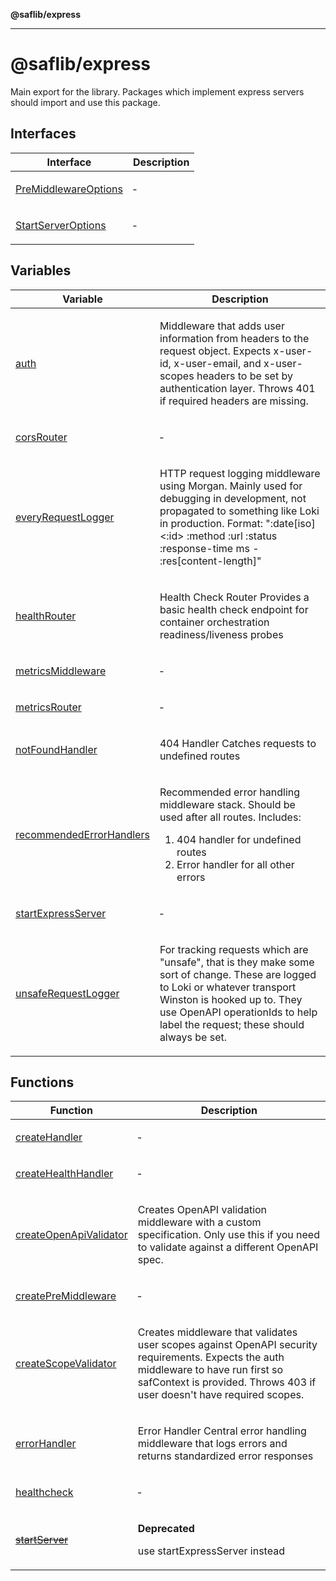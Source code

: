 **@saflib/express**

***

# @saflib/express

Main export for the library. Packages which implement express servers should import and use this package.

## Interfaces

<table>
<thead>
<tr>
<th>Interface</th>
<th>Description</th>
</tr>
</thead>
<tbody>
<tr>
<td>

[PreMiddlewareOptions](interfaces/PreMiddlewareOptions.md)

</td>
<td>

&hyphen;

</td>
</tr>
<tr>
<td>

[StartServerOptions](interfaces/StartServerOptions.md)

</td>
<td>

&hyphen;

</td>
</tr>
</tbody>
</table>

## Variables

<table>
<thead>
<tr>
<th>Variable</th>
<th>Description</th>
</tr>
</thead>
<tbody>
<tr>
<td>

[auth](variables/auth.md)

</td>
<td>

Middleware that adds user information from headers to the request object.
Expects x-user-id, x-user-email, and x-user-scopes headers to be set by authentication layer.
Throws 401 if required headers are missing.

</td>
</tr>
<tr>
<td>

[corsRouter](variables/corsRouter.md)

</td>
<td>

&hyphen;

</td>
</tr>
<tr>
<td>

[everyRequestLogger](variables/everyRequestLogger.md)

</td>
<td>

HTTP request logging middleware using Morgan.
Mainly used for debugging in development, not propagated to something like Loki in production.
Format: ":date[iso] <:id> :method :url :status :response-time ms - :res[content-length]"

</td>
</tr>
<tr>
<td>

[healthRouter](variables/healthRouter.md)

</td>
<td>

Health Check Router
Provides a basic health check endpoint for container orchestration
readiness/liveness probes

</td>
</tr>
<tr>
<td>

[metricsMiddleware](variables/metricsMiddleware.md)

</td>
<td>

&hyphen;

</td>
</tr>
<tr>
<td>

[metricsRouter](variables/metricsRouter.md)

</td>
<td>

&hyphen;

</td>
</tr>
<tr>
<td>

[notFoundHandler](variables/notFoundHandler.md)

</td>
<td>

404 Handler
Catches requests to undefined routes

</td>
</tr>
<tr>
<td>

[recommendedErrorHandlers](variables/recommendedErrorHandlers.md)

</td>
<td>

Recommended error handling middleware stack.
Should be used after all routes.
Includes:
1. 404 handler for undefined routes
2. Error handler for all other errors

</td>
</tr>
<tr>
<td>

[startExpressServer](variables/startExpressServer.md)

</td>
<td>

&hyphen;

</td>
</tr>
<tr>
<td>

[unsafeRequestLogger](variables/unsafeRequestLogger.md)

</td>
<td>

For tracking requests which are "unsafe", that is they make some sort of change.
These are logged to Loki or whatever transport Winston is hooked up to.
They use OpenAPI operationIds to help label the request; these should always be set.

</td>
</tr>
</tbody>
</table>

## Functions

<table>
<thead>
<tr>
<th>Function</th>
<th>Description</th>
</tr>
</thead>
<tbody>
<tr>
<td>

[createHandler](functions/createHandler.md)

</td>
<td>

&hyphen;

</td>
</tr>
<tr>
<td>

[createHealthHandler](functions/createHealthHandler.md)

</td>
<td>

&hyphen;

</td>
</tr>
<tr>
<td>

[createOpenApiValidator](functions/createOpenApiValidator.md)

</td>
<td>

Creates OpenAPI validation middleware with a custom specification.
Only use this if you need to validate against a different OpenAPI spec.

</td>
</tr>
<tr>
<td>

[createPreMiddleware](functions/createPreMiddleware.md)

</td>
<td>

&hyphen;

</td>
</tr>
<tr>
<td>

[createScopeValidator](functions/createScopeValidator.md)

</td>
<td>

Creates middleware that validates user scopes against OpenAPI security requirements.
Expects the auth middleware to have run first so safContext is provided.
Throws 403 if user doesn't have required scopes.

</td>
</tr>
<tr>
<td>

[errorHandler](functions/errorHandler.md)

</td>
<td>

Error Handler
Central error handling middleware that logs errors and returns standardized error responses

</td>
</tr>
<tr>
<td>

[healthcheck](functions/healthcheck.md)

</td>
<td>

&hyphen;

</td>
</tr>
<tr>
<td>

[~~startServer~~](functions/startServer.md)

</td>
<td>

**Deprecated**

use startExpressServer instead

</td>
</tr>
</tbody>
</table>
